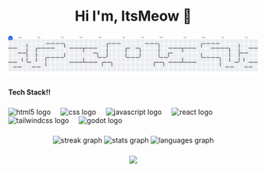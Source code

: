 <h1 align="center">Hi I'm, ItsMeow 👋</h1>

###

<picture>
  <source media="(prefers-color-scheme: dark)" srcset="https://raw.githubusercontent.com/itsmeowdev/itsmeowdev/output/pacman-contribution-graph-dark.svg">
  <source media="(prefers-color-scheme: light)" srcset="https://raw.githubusercontent.com/itsmeowdev/itsmeowdev/output/pacman-contribution-graph.svg">
  <img alt="pacman contribution graph" src="https://raw.githubusercontent.com/itsmeowdev/itsmeowdev/output/pacman-contribution-graph.svg">
</picture>

###

<h4 align="left">Tech Stack!!</h4>

###

<div align="left">
  <img src="https://cdn.jsdelivr.net/gh/devicons/devicon/icons/html5/html5-original.svg" height="40" alt="html5 logo"  />
  <img width="12" />
  <img src="https://cdn.jsdelivr.net/gh/devicons/devicon/icons/css3/css3-original.svg" height="40" alt="css logo"  />
  <img width="12" />
  <img src="https://cdn.jsdelivr.net/gh/devicons/devicon/icons/javascript/javascript-original.svg" height="40" alt="javascript logo"  />
  <img width="12" />
  <img src="https://cdn.jsdelivr.net/gh/devicons/devicon/icons/react/react-original.svg" height="40" alt="react logo"  />
  <img width="12" />
  <img src="https://cdn.jsdelivr.net/gh/devicons/devicon/icons/tailwindcss/tailwindcss-original-wordmark.svg" height="40" alt="tailwindcss logo"  />
  <img width="12" />
  <img src="https://cdn.jsdelivr.net/gh/devicons/devicon/icons/godot/godot-original.svg" height="40" alt="godot logo"  />
</div>

###

<div align="center">
  <img src="https://streak-stats.demolab.com?user=itsmeowdev&locale=en&mode=daily&theme=tokyonight&hide_border=false&border_radius=5&order=3" height="150" alt="streak graph"  />
  <img src="https://github-readme-stats.vercel.app/api?username=itsmeowdev&hide_title=false&hide_rank=false&show_icons=true&include_all_commits=true&count_private=true&disable_animations=false&theme=tokyonight&locale=en&hide_border=false&order=1" height="150" alt="stats graph"  />
  <img src="https://github-readme-stats.vercel.app/api/top-langs?username=itsmeowdev&locale=en&hide_title=false&layout=compact&card_width=320&langs_count=5&theme=tokyonight&hide_border=false&order=2" height="150" alt="languages graph"  />
</div>

###

<div align="center">
  <img height="200" src="https://phoneky.co.uk/thumbs/screensavers/down/cartoon-anime/cat_4589a8h7.gif"  />
</div>

###
